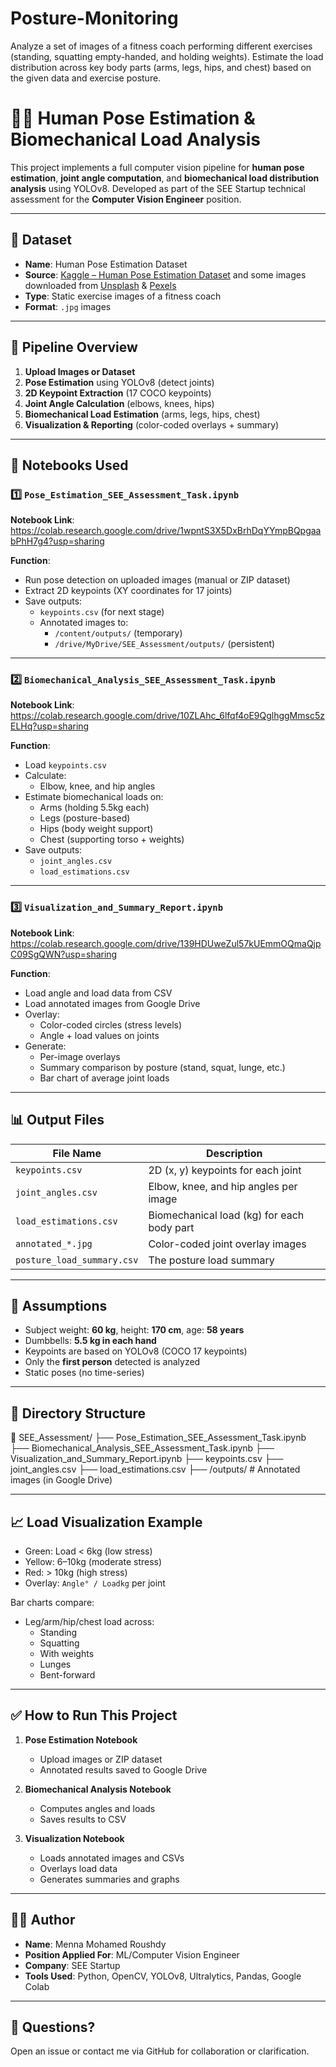 # Posture-Monitoring
Analyze a set of images of a fitness coach performing different exercises (standing, squatting empty-handed, and holding weights). Estimate the load distribution across key body parts (arms, legs, hips, and chest) based on the given data and exercise posture.

# 🏋️‍♂️ Human Pose Estimation & Biomechanical Load Analysis
This project implements a full computer vision pipeline for **human pose estimation**, **joint angle computation**, and **biomechanical load distribution analysis** using YOLOv8. Developed as part of the SEE Startup technical assessment for the **Computer Vision Engineer** position.

---

## 📁 Dataset

- **Name**: Human Pose Estimation Dataset  
- **Source**: [Kaggle – Human Pose Estimation Dataset](https://www.kaggle.com/datasets/trainingdatapro/pose-estimation) and some images downloaded from [Unsplash](https://unsplash.com/s/photos/fitness-trainer) & [Pexels](https://www.pexels.com/search/fitness%20trainer/)
- **Type**: Static exercise images of a fitness coach
- **Format**: `.jpg` images

---

## 🚀 Pipeline Overview

1. **Upload Images or Dataset**
2. **Pose Estimation** using YOLOv8 (detect joints)
3. **2D Keypoint Extraction** (17 COCO keypoints)
4. **Joint Angle Calculation** (elbows, knees, hips)
5. **Biomechanical Load Estimation** (arms, legs, hips, chest)
6. **Visualization & Reporting** (color-coded overlays + summary)

---

## 📓 Notebooks Used

### 1️⃣ `Pose_Estimation_SEE_Assessment_Task.ipynb`

**Notebook Link**:
https://colab.research.google.com/drive/1wpntS3X5DxBrhDqYYmpBQpgaabPhH7g4?usp=sharing

**Function**:  
- Run pose detection on uploaded images (manual or ZIP dataset)
- Extract 2D keypoints (XY coordinates for 17 joints)
- Save outputs:
  - `keypoints.csv` (for next stage)
  - Annotated images to:
    - `/content/outputs/` (temporary)
    - `/drive/MyDrive/SEE_Assessment/outputs/` (persistent)

---

### 2️⃣ `Biomechanical_Analysis_SEE_Assessment_Task.ipynb`

**Notebook Link**:
https://colab.research.google.com/drive/10ZLAhc_6lfqf4oE9QglhggMmsc5zELHq?usp=sharing

**Function**:  
- Load `keypoints.csv`
- Calculate:
  - Elbow, knee, and hip angles
- Estimate biomechanical loads on:
  - Arms (holding 5.5kg each)
  - Legs (posture-based)
  - Hips (body weight support)
  - Chest (supporting torso + weights)
- Save outputs:
  - `joint_angles.csv`
  - `load_estimations.csv`

---

### 3️⃣ `Visualization_and_Summary_Report.ipynb`

**Notebook Link**:
https://colab.research.google.com/drive/139HDUweZul57kUEmmOQmaQjpC09SgQWN?usp=sharing

**Function**:  
- Load angle and load data from CSV
- Load annotated images from Google Drive
- Overlay:
  - Color-coded circles (stress levels)
  - Angle + load values on joints
- Generate:
  - Per-image overlays
  - Summary comparison by posture (stand, squat, lunge, etc.)
  - Bar chart of average joint loads

---

## 📊 Output Files

| File Name             | Description                                  |
|---------------------------|----------------------------------------------|
| `keypoints.csv`           | 2D (x, y) keypoints for each joint            |
| `joint_angles.csv`        | Elbow, knee, and hip angles per image         |
| `load_estimations.csv`    | Biomechanical load (kg) for each body part    |
| `annotated_*.jpg`         | Color-coded joint overlay images              |
| `posture_load_summary.csv`| The posture load summary                      |

---

## 🧠 Assumptions

- Subject weight: **60 kg**, height: **170 cm**, age: **58 years**
- Dumbbells: **5.5 kg in each hand**
- Keypoints are based on YOLOv8 (COCO 17 keypoints)
- Only the **first person** detected is analyzed
- Static poses (no time-series)

---

## 📂 Directory Structure

📁 SEE_Assessment/
├── Pose_Estimation_SEE_Assessment_Task.ipynb
├── Biomechanical_Analysis_SEE_Assessment_Task.ipynb
├── Visualization_and_Summary_Report.ipynb
├── keypoints.csv
├── joint_angles.csv
├── load_estimations.csv
├── /outputs/ # Annotated images (in Google Drive)


---

## 📈 Load Visualization Example

- Green: Load < 6kg (low stress)
- Yellow: 6–10kg (moderate stress)
- Red: > 10kg (high stress)
- Overlay: `Angle° / Loadkg` per joint

Bar charts compare:
- Leg/arm/hip/chest load across:
  - Standing
  - Squatting
  - With weights
  - Lunges
  - Bent-forward

---

## ✅ How to Run This Project

1. **Pose Estimation Notebook**
   - Upload images or ZIP dataset
   - Annotated results saved to Google Drive

2. **Biomechanical Analysis Notebook**
   - Computes angles and loads
   - Saves results to CSV

3. **Visualization Notebook**
   - Loads annotated images and CSVs
   - Overlays load data
   - Generates summaries and graphs

---

## 👨‍💻 Author

- **Name**: Menna Mohamed Roushdy  
- **Position Applied For**: ML/Computer Vision Engineer  
- **Company**: SEE Startup  
- **Tools Used**: Python, OpenCV, YOLOv8, Ultralytics, Pandas, Google Colab

---

## 💬 Questions?

Open an issue or contact me via GitHub for collaboration or clarification.

